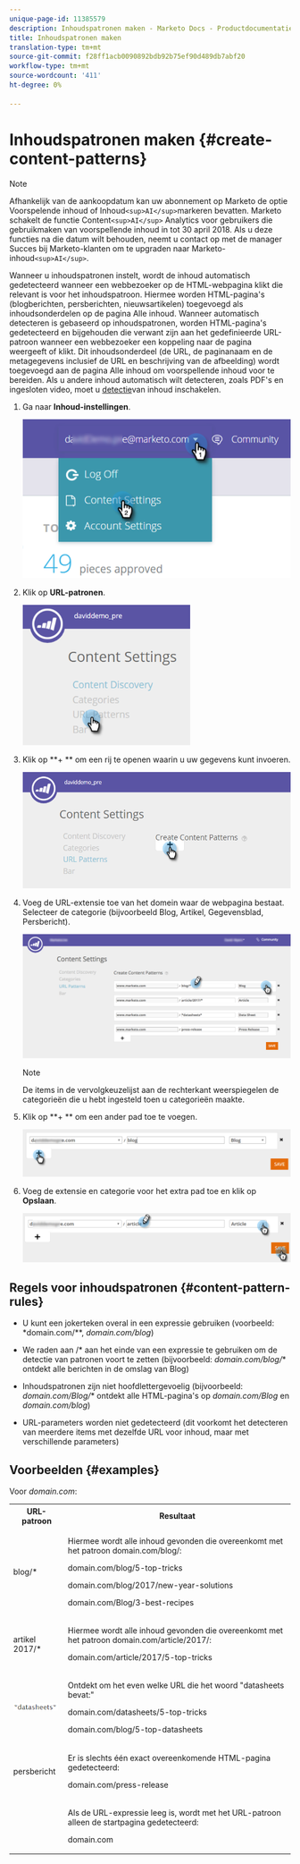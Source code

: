 ```yaml
---
unique-page-id: 11385579
description: Inhoudspatronen maken - Marketo Docs - Productdocumentatie
title: Inhoudspatronen maken
translation-type: tm+mt
source-git-commit: f28ff1acb0090892bdb92b75ef90d489db7abf20
workflow-type: tm+mt
source-wordcount: '411'
ht-degree: 0%

---
```



# Inhoudspatronen maken {#create-content-patterns}

>[!NOTE]
>
>Afhankelijk van de aankoopdatum kan uw abonnement op Marketo de optie Voorspelende inhoud of Inhoud`<sup>AI</sup>`markeren bevatten. Marketo schakelt de functie Content`<sup>AI</sup>` Analytics voor gebruikers die gebruikmaken van voorspellende inhoud in tot 30 april 2018. Als u deze functies na die datum wilt behouden, neemt u contact op met de manager Succes bij Marketo-klanten om te upgraden naar Marketo-inhoud`<sup>AI</sup>`.

Wanneer u inhoudspatronen instelt, wordt de inhoud automatisch gedetecteerd wanneer een webbezoeker op de HTML-webpagina klikt die relevant is voor het inhoudspatroon. Hiermee worden HTML-pagina&#39;s (blogberichten, persberichten, nieuwsartikelen) toegevoegd als inhoudsonderdelen op de pagina Alle inhoud. Wanneer automatisch detecteren is gebaseerd op inhoudspatronen, worden HTML-pagina&#39;s gedetecteerd en bijgehouden die verwant zijn aan het gedefinieerde URL-patroon wanneer een webbezoeker een koppeling naar de pagina weergeeft of klikt. Dit inhoudsonderdeel (de URL, de paginanaam en de metagegevens inclusief de URL en beschrijving van de afbeelding) wordt toegevoegd aan de pagina Alle inhoud om voorspellende inhoud voor te bereiden. Als u andere inhoud automatisch wilt detecteren, zoals PDF&#39;s en ingesloten video, moet u [detectie](enable-content-discovery.md)van inhoud inschakelen.

1. Ga naar **Inhoud-instellingen**.

   ![](assets/settings-dropdown-hand-2.png)

1. Klik op **URL-patronen**.

   ![](assets/click-url-patterns-hand.png)

1. Klik op **+ ** om een rij te openen waarin u uw gegevens kunt invoeren.

   ![](assets/content-settings-create-patterns-hand.png)

1. Voeg de URL-extensie toe van het domein waar de webpagina bestaat. Selecteer de categorie (bijvoorbeeld Blog, Artikel, Gegevensblad, Persbericht).

   ![](assets/content-settings-create-content-patterns-dm-hands.png)

   >[!NOTE]
   >
   >De items in de vervolgkeuzelijst aan de rechterkant weerspiegelen de categorieën die u hebt ingesteld toen u categorieën [](set-up-categories.md)maakte.

1. Klik op **+ ** om een ander pad toe te voegen.

   ![](assets/url-patterns-add2.png)

1. Voeg de extensie en categorie voor het extra pad toe en klik op **Opslaan**.

   ![](assets/url-patterns-save.png)

## Regels voor inhoudspatronen {#content-pattern-rules}

* U kunt een jokerteken overal in een expressie gebruiken (voorbeeld: *domain.com/**, *domain.com/*blog**)

* We raden aan /* aan het einde van een expressie te gebruiken om de detectie van patronen voort te zetten (bijvoorbeeld: *domain.com/blog/** ontdekt alle berichten in de omslag van Blog)
* Inhoudspatronen zijn niet hoofdlettergevoelig (bijvoorbeeld: *domain.com/Blog/** ontdekt alle HTML-pagina&#39;s op *domain.com/Blog* en *domain.com/blog*)

* URL-parameters worden niet gedetecteerd (dit voorkomt het detecteren van meerdere items met dezelfde URL voor inhoud, maar met verschillende parameters)

## Voorbeelden {#examples}

Voor *domain.com*:

<table> 
 <tbody> 
  <tr> 
   <th>URL-patroon</th> 
   <th>Resultaat</th> 
  </tr> 
  <tr> 
   <td>blog/*</td> 
   <td><p>Hiermee wordt alle inhoud gevonden die overeenkomt met het patroon domain.com/blog/:</p><p>domain.com/blog/5-top-tricks</p><p>domain.com/blog/2017/new-year-solutions</p><p>domain.com/Blog/3-best-recipes</p></td> 
  </tr> 
  <tr> 
   <td>artikel 2017/*</td> 
   <td><p>Hiermee wordt alle inhoud gevonden die overeenkomt met het patroon domain.com/article/2017/:</p><p>domain.com/article/2017/5-top-tricks</p></td> 
  </tr> 
  <tr> 
   <td><img alt="--" width="80" src="assets/image2017-3-24-10-3a38-3a46.png" data-linked-resource-id="12976559" data-linked-resource-type="attachment" data-base-url="https://docs.marketo.com" data-linked-resource-container-id="11385579" title="--"></td> 
   <td><p>Ontdekt om het even welke URL die het woord "datasheets bevat:"</p><p>domain.com/datasheets/5-top-tricks</p><p>domain.com/blog/5-top-datasheets</p></td> 
  </tr> 
  <tr> 
   <td>persbericht</td> 
   <td><p>Er is slechts één exact overeenkomende HTML-pagina gedetecteerd:</p><p>domain.com/press-release</p></td> 
  </tr> 
  <tr> 
   <td colspan="1"> </td> 
   <td colspan="1"><p>Als de URL-expressie leeg is, wordt met het URL-patroon alleen de startpagina gedetecteerd:</p><p>domain.com</p></td> 
  </tr> 
 </tbody> 
</table>

